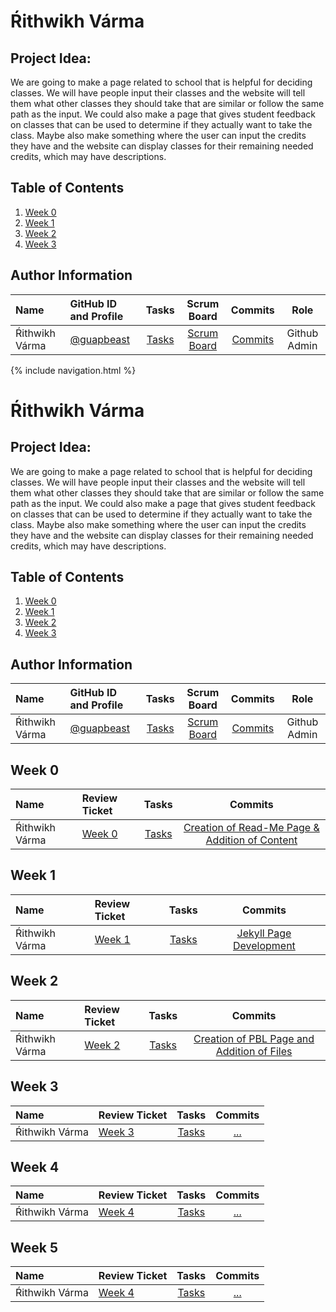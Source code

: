 # Ŕithwikh Várma
## Project Idea: 
We are going to make a page related to school that is helpful for deciding classes. We will have people input their classes and the website will tell them what other classes they should take that are similar or follow the same path as the input. We could also make a page that gives student feedback on classes that can be used to determine if they actually want to take the class. Maybe also make something where the user can input the credits they have and the website can display classes for their remaining needed credits, which may have descriptions.
## Table of Contents

1. [Week 0](https://github.com/guapbeast/flask_portfolio#week-0)
2. [Week 1](https://github.com/guapbeast/flask_portfolio#week-1)
3. [Week 2](https://github.com/guapbeast/flask_portfolio#week-2)
4. [Week 3](https://github.com/guapbeast/flask_portfolio#week-3)




## Author Information

| Name | GitHub ID and Profile | Tasks | Scrum Board | Commits | Role | 
|:-----|:----------------------|:-----:|:-----------:|:-------:|:-------:|
| Ŕithwikh Várma| [@guapbeast](https://github.com/guapbeast) | [Tasks](https://github.com/jacksongolding/Nut-Team/issues/assigned/guapbeast) |[Scrum Board](https://github.com/jacksongolding/Nut-Team/projects/1) | [Commits](https://github.com/jacksongolding/Nut-Team/commits?author=guapbeast) | Github Admin


{% include navigation.html %}

# Ŕithwikh Várma
## Project Idea: 
We are going to make a page related to school that is helpful for deciding classes. We will have people input their classes and the website will tell them what other classes they should take that are similar or follow the same path as the input. We could also make a page that gives student feedback on classes that can be used to determine if they actually want to take the class. Maybe also make something where the user can input the credits they have and the website can display classes for their remaining needed credits, which may have descriptions.
## Table of Contents

1. [Week 0](https://github.com/guapbeast/flask_portfolio#week-0)
2. [Week 1](https://github.com/guapbeast/flask_portfolio#week-1)
3. [Week 2](https://github.com/guapbeast/flask_portfolio#week-2)
4. [Week 3](https://github.com/guapbeast/flask_portfolio#week-3)




## Author Information

| Name | GitHub ID and Profile | Tasks | Scrum Board | Commits | Role | 
|:-----|:----------------------|:-----:|:-----------:|:-------:|:-------:|
| Ŕithwikh Várma| [@guapbeast](https://github.com/guapbeast) | [Tasks](https://github.com/jacksongolding/Nut-Team/issues/assigned/guapbeast) |[Scrum Board](https://github.com/jacksongolding/Nut-Team/projects/1) | [Commits](https://github.com/jacksongolding/Nut-Team/commits?author=guapbeast) | Github Admin


## Week 0

| Name | Review Ticket| Tasks | Commits |
|:-----|:----------------------|:-----:|:-------:|
| Ŕithwikh Várma | [Week 0](https://github.com/guapbeast/flask_portfolio/issues/2) |[Tasks](https://github.com/jacksongolding/Nut-Team/issues)| [Creation of Read-Me Page & Addition of Content](https://github.com/jacksongolding/Nut-Team/commit/982e7351420fc53f64c6457e75b8f1a9f060e43e) |

## Week 1

| Name | Review Ticket| Tasks | Commits |
|:-----|:----------------------|:-----:|:-------:|
| Ŕithwikh Várma | [Week 1](https://github.com/guapbeast/flask_portfolio/issues/3) |[Tasks](https://github.com/jacksongolding/Nut-Team/issues)|[Jekyll Page Development](https://github.com/guapbeast/flask_portfolio/commit/ecd9ec68cd264e3c2da4171d25e14934c6cfe53e) |


## Week 2

| Name | Review Ticket| Tasks | Commits |
|:-----|:----------------------|:-----:|:-------:|
| Ŕithwikh Várma | [Week 2](https://github.com/guapbeast/flask_portfolio/issues/5) |[Tasks](https://github.com/jacksongolding/Nut-Team/issues)|[Creation of PBL Page and Addition of Files](https://github.com/jacksongolding/Nut-Team/commit/5ca6c341052b0d96711883fac0ea4ee9d9bc99ac) |

## Week 3

| Name | Review Ticket| Tasks | Commits |
|:-----|:----------------------|:-----:|:-------:|
| Ŕithwikh Várma | [Week 3](https://github.com/jacksongolding/Nut-Team/issues) |[Tasks](https://github.com/jacksongolding/Nut-Team/issues)|[...](https://github.com/jacksongolding/Nut-Team/commit/982e7351420fc53f64c6457e75b8f1a9f060e43e) |

## Week 4

| Name | Review Ticket| Tasks | Commits |
|:-----|:----------------------|:-----:|:-------:|
| Ŕithwikh Várma | [Week 4](https://github.com/guapbeast/flask_portfolio/issues/7) |[Tasks](https://github.com/jacksongolding/Nut-Team/issues)|[...](https://github.com/jacksongolding/Nut-Team/commit/982e7351420fc53f64c6457e75b8f1a9f060e43e) |


## Week 5

| Name | Review Ticket| Tasks | Commits |
|:-----|:----------------------|:-----:|:-------:|
| Ŕithwikh Várma | [Week 4](https://github.com/guapbeast/flask_portfolio/issues/8) |[Tasks](https://github.com/jacksongolding/Nut-Team/issues)|[...](https://github.com/jacksongolding/Nut-Team/commit/982e7351420fc53f64c6457e75b8f1a9f060e43e) |
